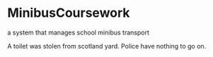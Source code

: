 # MinibusCoursework
a system that manages school minibus transport

A toilet was stolen from scotland yard. Police have nothing to go on.